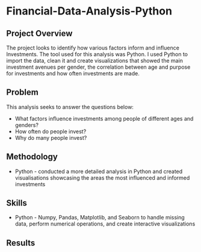 # Financial-Data-Analysis-Python

## Project Overview

The project looks to identify how various factors inform and influence Investments. The tool used for this analysis was Python. I used Python to import the data, clean it and create visualizations that showed the main investment avenues per gender, the correlation between age and purpose for investments and how often investments are made.

## Problem

This analysis seeks to answer the questions below:
- What factors influence investments among people of different ages and genders? 
- How often do people invest?
- Why do many people invest?

## Methodology

- Python - conducted a more detailed analysis in Python and created visualisations showcasing the areas the most influenced and informed investments

## Skills

- Python - Numpy, Pandas, Matplotlib, and Seaborn to handle missing data, perform numerical operations, and create interactive visualizations 

## Results
